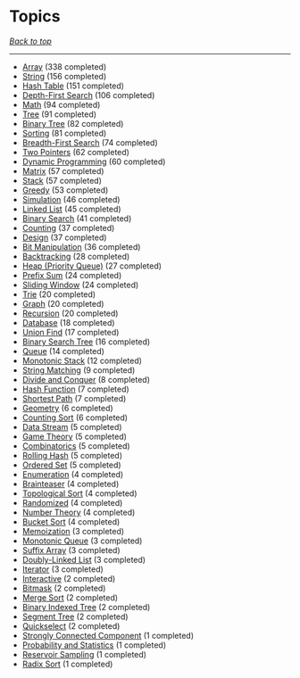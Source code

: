 # Topics

*[Back to top](<../README.md>)*

------

- [Array](<by_topic/Array.md>) (338 completed)
- [String](<by_topic/String.md>) (156 completed)
- [Hash Table](<by_topic/Hash Table.md>) (151 completed)
- [Depth-First Search](<by_topic/Depth-First Search.md>) (106 completed)
- [Math](<by_topic/Math.md>) (94 completed)
- [Tree](<by_topic/Tree.md>) (91 completed)
- [Binary Tree](<by_topic/Binary Tree.md>) (82 completed)
- [Sorting](<by_topic/Sorting.md>) (81 completed)
- [Breadth-First Search](<by_topic/Breadth-First Search.md>) (74 completed)
- [Two Pointers](<by_topic/Two Pointers.md>) (62 completed)
- [Dynamic Programming](<by_topic/Dynamic Programming.md>) (60 completed)
- [Matrix](<by_topic/Matrix.md>) (57 completed)
- [Stack](<by_topic/Stack.md>) (57 completed)
- [Greedy](<by_topic/Greedy.md>) (53 completed)
- [Simulation](<by_topic/Simulation.md>) (46 completed)
- [Linked List](<by_topic/Linked List.md>) (45 completed)
- [Binary Search](<by_topic/Binary Search.md>) (41 completed)
- [Counting](<by_topic/Counting.md>) (37 completed)
- [Design](<by_topic/Design.md>) (37 completed)
- [Bit Manipulation](<by_topic/Bit Manipulation.md>) (36 completed)
- [Backtracking](<by_topic/Backtracking.md>) (28 completed)
- [Heap (Priority Queue)](<by_topic/Heap (Priority Queue).md>) (27 completed)
- [Prefix Sum](<by_topic/Prefix Sum.md>) (24 completed)
- [Sliding Window](<by_topic/Sliding Window.md>) (24 completed)
- [Trie](<by_topic/Trie.md>) (20 completed)
- [Graph](<by_topic/Graph.md>) (20 completed)
- [Recursion](<by_topic/Recursion.md>) (20 completed)
- [Database](<by_topic/Database.md>) (18 completed)
- [Union Find](<by_topic/Union Find.md>) (17 completed)
- [Binary Search Tree](<by_topic/Binary Search Tree.md>) (16 completed)
- [Queue](<by_topic/Queue.md>) (14 completed)
- [Monotonic Stack](<by_topic/Monotonic Stack.md>) (12 completed)
- [String Matching](<by_topic/String Matching.md>) (9 completed)
- [Divide and Conquer](<by_topic/Divide and Conquer.md>) (8 completed)
- [Hash Function](<by_topic/Hash Function.md>) (7 completed)
- [Shortest Path](<by_topic/Shortest Path.md>) (7 completed)
- [Geometry](<by_topic/Geometry.md>) (6 completed)
- [Counting Sort](<by_topic/Counting Sort.md>) (6 completed)
- [Data Stream](<by_topic/Data Stream.md>) (5 completed)
- [Game Theory](<by_topic/Game Theory.md>) (5 completed)
- [Combinatorics](<by_topic/Combinatorics.md>) (5 completed)
- [Rolling Hash](<by_topic/Rolling Hash.md>) (5 completed)
- [Ordered Set](<by_topic/Ordered Set.md>) (5 completed)
- [Enumeration](<by_topic/Enumeration.md>) (4 completed)
- [Brainteaser](<by_topic/Brainteaser.md>) (4 completed)
- [Topological Sort](<by_topic/Topological Sort.md>) (4 completed)
- [Randomized](<by_topic/Randomized.md>) (4 completed)
- [Number Theory](<by_topic/Number Theory.md>) (4 completed)
- [Bucket Sort](<by_topic/Bucket Sort.md>) (4 completed)
- [Memoization](<by_topic/Memoization.md>) (3 completed)
- [Monotonic Queue](<by_topic/Monotonic Queue.md>) (3 completed)
- [Suffix Array](<by_topic/Suffix Array.md>) (3 completed)
- [Doubly-Linked List](<by_topic/Doubly-Linked List.md>) (3 completed)
- [Iterator](<by_topic/Iterator.md>) (3 completed)
- [Interactive](<by_topic/Interactive.md>) (2 completed)
- [Bitmask](<by_topic/Bitmask.md>) (2 completed)
- [Merge Sort](<by_topic/Merge Sort.md>) (2 completed)
- [Binary Indexed Tree](<by_topic/Binary Indexed Tree.md>) (2 completed)
- [Segment Tree](<by_topic/Segment Tree.md>) (2 completed)
- [Quickselect](<by_topic/Quickselect.md>) (2 completed)
- [Strongly Connected Component](<by_topic/Strongly Connected Component.md>) (1 completed)
- [Probability and Statistics](<by_topic/Probability and Statistics.md>) (1 completed)
- [Reservoir Sampling](<by_topic/Reservoir Sampling.md>) (1 completed)
- [Radix Sort](<by_topic/Radix Sort.md>) (1 completed)

